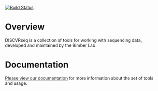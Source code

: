 [![Build Status](https://api.travis-ci.org/BimberLab/DISCVRSeq.svg)](https://travis-ci.org/BimberLab/DISCVRSeq)

# Overview
DISCVRseq is a collection of tools for working with sequencing data, developed and maintained by the Bimber Lab. 

# Documentation
[Please view our documentation](https://bimberlab.github.io/DISCVRSeq/) for more information about the set of tools and usage.